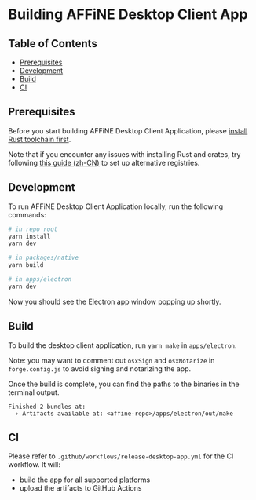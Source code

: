 # Building AFFiNE Desktop Client App

## Table of Contents

- [Prerequisites](#prerequisites)
- [Development](#development)
- [Build](#build)
- [CI](#ci)

## Prerequisites

Before you start building AFFiNE Desktop Client Application, please [install Rust toolchain first](https://www.rust-lang.org/learn/get-started).

Note that if you encounter any issues with installing Rust and crates, try following [this guide (zh-CN)](https://course.rs/first-try/slowly-downloading.html) to set up alternative registries.

## Development

To run AFFiNE Desktop Client Application locally, run the following commands:

```sh
# in repo root
yarn install
yarn dev

# in packages/native
yarn build

# in apps/electron
yarn dev
```

Now you should see the Electron app window popping up shortly.

## Build

To build the desktop client application, run `yarn make` in `apps/electron`.

Note: you may want to comment out `osxSign` and `osxNotarize` in `forge.config.js` to avoid signing and notarizing the app.

Once the build is complete, you can find the paths to the binaries in the terminal output.

```
Finished 2 bundles at:
  › Artifacts available at: <affine-repo>/apps/electron/out/make
```

## CI

Please refer to `.github/workflows/release-desktop-app.yml` for the CI workflow. It will:

- build the app for all supported platforms
- upload the artifacts to GitHub Actions
